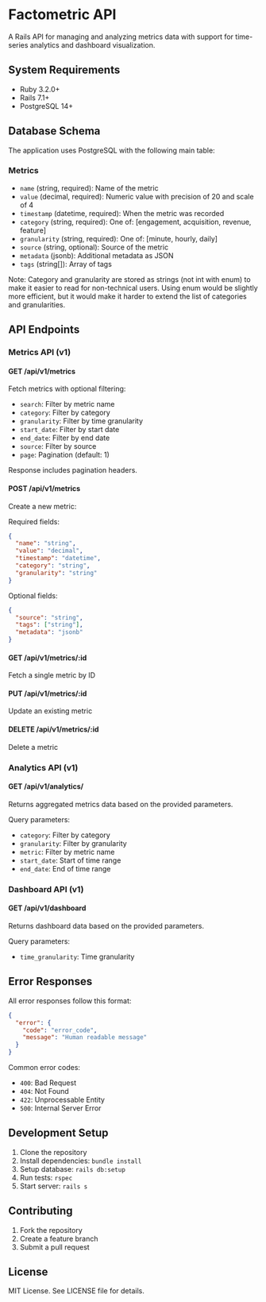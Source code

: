 # Factometric API

A Rails API for managing and analyzing metrics data with support for time-series analytics and dashboard visualization.

## System Requirements

* Ruby 3.2.0+
* Rails 7.1+
* PostgreSQL 14+

## Database Schema

The application uses PostgreSQL with the following main table:

### Metrics
- `name` (string, required): Name of the metric
- `value` (decimal, required): Numeric value with precision of 20 and scale of 4
- `timestamp` (datetime, required): When the metric was recorded
- `category` (string, required): One of: [engagement, acquisition, revenue, feature]
- `granularity` (string, required): One of: [minute, hourly, daily]
- `source` (string, optional): Source of the metric
- `metadata` (jsonb): Additional metadata as JSON
- `tags` (string[]): Array of tags

Note: Category and granularity are stored as strings (not int with enum) to make it easier to read for non-technical users. Using enum would be slightly more efficient, but it would make it harder to extend the list of categories and granularities.

## API Endpoints

### Metrics API (v1)

#### GET /api/v1/metrics
Fetch metrics with optional filtering:
- `search`: Filter by metric name
- `category`: Filter by category
- `granularity`: Filter by time granularity
- `start_date`: Filter by start date
- `end_date`: Filter by end date
- `source`: Filter by source
- `page`: Pagination (default: 1)

Response includes pagination headers.

#### POST /api/v1/metrics
Create a new metric:

Required fields:
```json
{
  "name": "string",
  "value": "decimal",
  "timestamp": "datetime",
  "category": "string",
  "granularity": "string"
}
```

Optional fields:
```json
{
  "source": "string",
  "tags": ["string"],
  "metadata": "jsonb"
}
```

#### GET /api/v1/metrics/:id
Fetch a single metric by ID

#### PUT /api/v1/metrics/:id
Update an existing metric

#### DELETE /api/v1/metrics/:id
Delete a metric

### Analytics API (v1)

#### GET /api/v1/analytics/
Returns aggregated metrics data based on the provided parameters.

Query parameters:
- `category`: Filter by category
- `granularity`: Filter by granularity
- `metric`: Filter by metric name
- `start_date`: Start of time range
- `end_date`: End of time range

### Dashboard API (v1)

#### GET /api/v1/dashboard
Returns dashboard data based on the provided parameters.

Query parameters:
- `time_granularity`: Time granularity

## Error Responses

All error responses follow this format:
```json
{
  "error": {
    "code": "error_code",
    "message": "Human readable message"
  }
}
```

Common error codes:
- `400`: Bad Request
- `404`: Not Found
- `422`: Unprocessable Entity
- `500`: Internal Server Error

## Development Setup

1. Clone the repository
2. Install dependencies: `bundle install`
3. Setup database: `rails db:setup`
4. Run tests: `rspec`
5. Start server: `rails s`

## Contributing

1. Fork the repository
2. Create a feature branch
3. Submit a pull request

## License

MIT License. See LICENSE file for details.